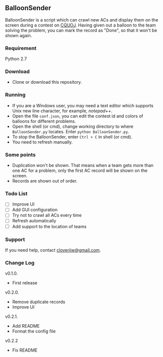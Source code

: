 ## BalloonSender

BalloonSender is a script which can crawl new ACs and display them on the screen during a contest on [CQUOJ](http://acm.cqu.edu.cn/). Having given out a balloon to the team solving the problem, you can mark the record as "Done", so that it won't be shown again.

### Requirement
Python 2.7

### Download
- Clone or download this repository.

### Running
- If you are a  Windows user, you may need a text editor which supports Unix new line character, for example, *notepad++*.
- Open the file `conf.json`, you can edit the contest id and colors of balloons for  different problems.
- Open the shell (or cmd), change working directory to where `BalloonSender.py` locates. Enter `python BalloonSender.py`.
- To stop the BalloonSender, enter `Ctrl + C` in shell (or cmd).
- You need to refresh manually.

### Some points
- Duplication won't be shown. That means when a team gets more than one AC for a problem, only the first AC record will be shown on the screen.
- Records are shown out of order.

### Todo List
- [ ] Improve UI
- [ ] Add GUI configuration
- [ ] Try not to crawl all ACs every time
- [ ] Refresh automatically
- [ ] Add support to the location of teams

### Support
If you need help, contact [cloveriiw@gmail.com](mailto:cloveriiw@gmail.com).

### Change Log
v0.1.0.
- First release

v0.2.0.
- Remove duplicate records
- Improve UI

v0.2.1.
- Add README
- Format the config file

v0.2.2

- Fix README